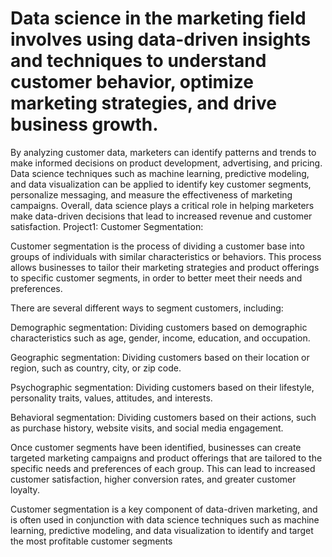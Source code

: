 # Data science in the marketing field involves using data-driven insights and techniques to understand customer behavior, optimize marketing strategies, and drive business growth.
By analyzing customer data, marketers can identify patterns and trends to make informed decisions on product development, advertising, and pricing. 
Data science techniques such as machine learning, predictive modeling, and data visualization can be applied to identify key customer segments, personalize messaging, and measure the effectiveness of marketing campaigns. 
Overall, data science plays a critical role in helping marketers make data-driven decisions that lead to increased revenue and customer satisfaction.
Project1: Customer Segmentation:
    
Customer segmentation is the process of dividing a customer base into groups of individuals with similar characteristics or behaviors. 
This process allows businesses to tailor their marketing strategies and product offerings to specific customer segments, in order to better meet their needs and preferences.

There are several different ways to segment customers, including:

Demographic segmentation: Dividing customers based on demographic characteristics such as age, gender, income, education, and occupation.

Geographic segmentation: Dividing customers based on their location or region, such as country, city, or zip code.

Psychographic segmentation: Dividing customers based on their lifestyle, personality traits, values, attitudes, and interests.

Behavioral segmentation: Dividing customers based on their actions, such as purchase history, website visits, and social media engagement.

Once customer segments have been identified, businesses can create targeted marketing campaigns and product offerings that are tailored to the specific needs and preferences of each group. 
This can lead to increased customer satisfaction, higher conversion rates, and greater customer loyalty.

Customer segmentation is a key component of data-driven marketing, and is often used in conjunction with data science techniques such as machine learning, 
predictive modeling, and data visualization to identify and target the most profitable customer segments
